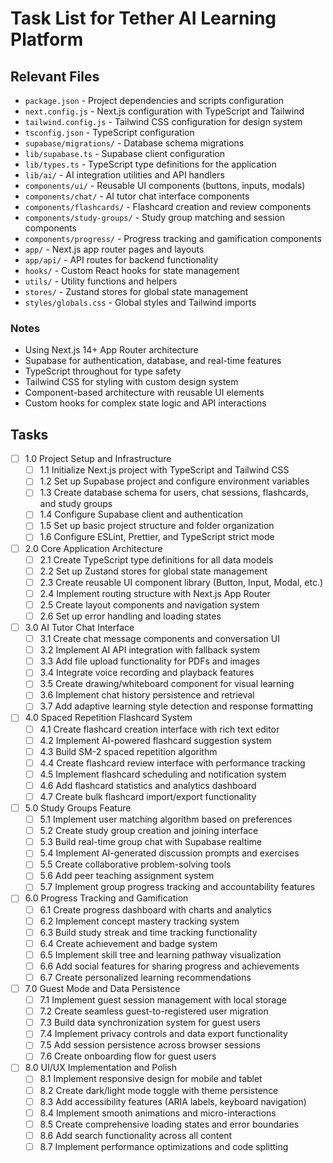 # Task List for Tether AI Learning Platform

## Relevant Files

- `package.json` - Project dependencies and scripts configuration
- `next.config.js` - Next.js configuration with TypeScript and Tailwind
- `tailwind.config.js` - Tailwind CSS configuration for design system
- `tsconfig.json` - TypeScript configuration
- `supabase/migrations/` - Database schema migrations
- `lib/supabase.ts` - Supabase client configuration
- `lib/types.ts` - TypeScript type definitions for the application
- `lib/ai/` - AI integration utilities and API handlers
- `components/ui/` - Reusable UI components (buttons, inputs, modals)
- `components/chat/` - AI tutor chat interface components
- `components/flashcards/` - Flashcard creation and review components
- `components/study-groups/` - Study group matching and session components
- `components/progress/` - Progress tracking and gamification components
- `app/` - Next.js app router pages and layouts
- `app/api/` - API routes for backend functionality
- `hooks/` - Custom React hooks for state management
- `utils/` - Utility functions and helpers
- `stores/` - Zustand stores for global state management
- `styles/globals.css` - Global styles and Tailwind imports

### Notes

- Using Next.js 14+ App Router architecture
- Supabase for authentication, database, and real-time features
- TypeScript throughout for type safety
- Tailwind CSS for styling with custom design system
- Component-based architecture with reusable UI elements
- Custom hooks for complex state logic and API interactions

## Tasks

- [ ] 1.0 Project Setup and Infrastructure
  - [ ] 1.1 Initialize Next.js project with TypeScript and Tailwind CSS
  - [ ] 1.2 Set up Supabase project and configure environment variables
  - [ ] 1.3 Create database schema for users, chat sessions, flashcards, and study groups
  - [ ] 1.4 Configure Supabase client and authentication
  - [ ] 1.5 Set up basic project structure and folder organization
  - [ ] 1.6 Configure ESLint, Prettier, and TypeScript strict mode

- [ ] 2.0 Core Application Architecture
  - [ ] 2.1 Create TypeScript type definitions for all data models
  - [ ] 2.2 Set up Zustand stores for global state management
  - [ ] 2.3 Create reusable UI component library (Button, Input, Modal, etc.)
  - [ ] 2.4 Implement routing structure with Next.js App Router
  - [ ] 2.5 Create layout components and navigation system
  - [ ] 2.6 Set up error handling and loading states

- [ ] 3.0 AI Tutor Chat Interface
  - [ ] 3.1 Create chat message components and conversation UI
  - [ ] 3.2 Implement AI API integration with fallback system
  - [ ] 3.3 Add file upload functionality for PDFs and images
  - [ ] 3.4 Integrate voice recording and playback features
  - [ ] 3.5 Create drawing/whiteboard component for visual learning
  - [ ] 3.6 Implement chat history persistence and retrieval
  - [ ] 3.7 Add adaptive learning style detection and response formatting

- [ ] 4.0 Spaced Repetition Flashcard System
  - [ ] 4.1 Create flashcard creation interface with rich text editor
  - [ ] 4.2 Implement AI-powered flashcard suggestion system
  - [ ] 4.3 Build SM-2 spaced repetition algorithm
  - [ ] 4.4 Create flashcard review interface with performance tracking
  - [ ] 4.5 Implement flashcard scheduling and notification system
  - [ ] 4.6 Add flashcard statistics and analytics dashboard
  - [ ] 4.7 Create bulk flashcard import/export functionality

- [ ] 5.0 Study Groups Feature
  - [ ] 5.1 Implement user matching algorithm based on preferences
  - [ ] 5.2 Create study group creation and joining interface
  - [ ] 5.3 Build real-time group chat with Supabase realtime
  - [ ] 5.4 Implement AI-generated discussion prompts and exercises
  - [ ] 5.5 Create collaborative problem-solving tools
  - [ ] 5.6 Add peer teaching assignment system
  - [ ] 5.7 Implement group progress tracking and accountability features

- [ ] 6.0 Progress Tracking and Gamification
  - [ ] 6.1 Create progress dashboard with charts and analytics
  - [ ] 6.2 Implement concept mastery tracking system
  - [ ] 6.3 Build study streak and time tracking functionality
  - [ ] 6.4 Create achievement and badge system
  - [ ] 6.5 Implement skill tree and learning pathway visualization
  - [ ] 6.6 Add social features for sharing progress and achievements
  - [ ] 6.7 Create personalized learning recommendations

- [ ] 7.0 Guest Mode and Data Persistence
  - [ ] 7.1 Implement guest session management with local storage
  - [ ] 7.2 Create seamless guest-to-registered user migration
  - [ ] 7.3 Build data synchronization system for guest users
  - [ ] 7.4 Implement privacy controls and data export functionality
  - [ ] 7.5 Add session persistence across browser sessions
  - [ ] 7.6 Create onboarding flow for guest users

- [ ] 8.0 UI/UX Implementation and Polish
  - [ ] 8.1 Implement responsive design for mobile and tablet
  - [ ] 8.2 Create dark/light mode toggle with theme persistence
  - [ ] 8.3 Add accessibility features (ARIA labels, keyboard navigation)
  - [ ] 8.4 Implement smooth animations and micro-interactions
  - [ ] 8.5 Create comprehensive loading states and error boundaries
  - [ ] 8.6 Add search functionality across all content
  - [ ] 8.7 Implement performance optimizations and code splitting
